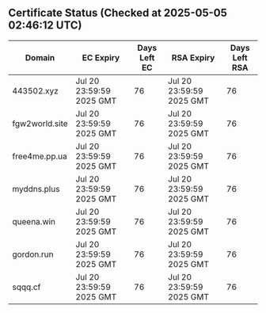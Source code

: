 ## Certificate Status (Checked at 2025-05-05 02:46:12 UTC)
| Domain | EC Expiry | Days Left EC | RSA Expiry | Days Left RSA |
|--------|-----------|-------------|------------|--------------|
| 443502.xyz | Jul 20 23:59:59 2025 GMT | 76 | Jul 20 23:59:59 2025 GMT | 76 |
| fgw2world.site | Jul 20 23:59:59 2025 GMT | 76 | Jul 20 23:59:59 2025 GMT | 76 |
| free4me.pp.ua | Jul 20 23:59:59 2025 GMT | 76 | Jul 20 23:59:59 2025 GMT | 76 |
| myddns.plus | Jul 20 23:59:59 2025 GMT | 76 | Jul 20 23:59:59 2025 GMT | 76 |
| queena.win | Jul 20 23:59:59 2025 GMT | 76 | Jul 20 23:59:59 2025 GMT | 76 |
| gordon.run | Jul 20 23:59:59 2025 GMT | 76 | Jul 20 23:59:59 2025 GMT | 76 |
| sqqq.cf | Jul 20 23:59:59 2025 GMT | 76 | Jul 20 23:59:59 2025 GMT | 76 |
